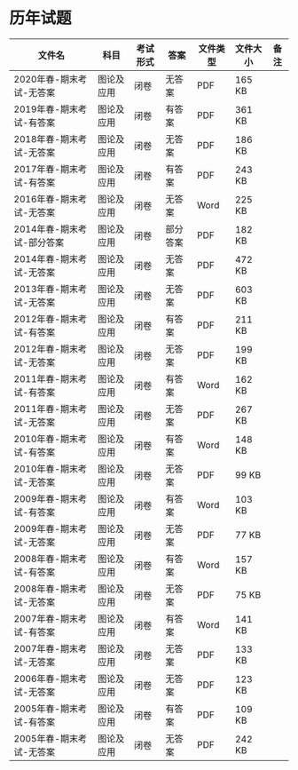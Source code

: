 # 历年试题

文件名|科目|考试形式|答案|文件类型|文件大小|备注
---|---|---|---|---|---|---
2020年春-期末考试-无答案|图论及应用|闭卷|无答案|PDF|165 KB
2019年春-期末考试-有答案|图论及应用|闭卷|有答案|PDF|361 KB
2018年春-期末考试-无答案|图论及应用|闭卷|无答案|PDF|186 KB
2017年春-期末考试-有答案|图论及应用|闭卷|有答案|PDF|243 KB
2016年春-期末考试-无答案|图论及应用|闭卷|无答案|Word|225 KB
2014年春-期末考试-部分答案|图论及应用|闭卷|部分答案|PDF|182 KB
2014年春-期末考试-无答案|图论及应用|闭卷|无答案|PDF|472 KB
2013年春-期末考试-无答案|图论及应用|闭卷|无答案|PDF|603 KB
2012年春-期末考试-有答案|图论及应用|闭卷|有答案|PDF|211 KB
2012年春-期末考试-无答案|图论及应用|闭卷|无答案|PDF|199 KB
2011年春-期末考试-有答案|图论及应用|闭卷|有答案|Word|162 KB
2011年春-期末考试-无答案|图论及应用|闭卷|无答案|PDF|267 KB
2010年春-期末考试-有答案|图论及应用|闭卷|有答案|Word|148 KB
2010年春-期末考试-无答案|图论及应用|闭卷|无答案|PDF|99 KB
2009年春-期末考试-有答案|图论及应用|闭卷|有答案|Word|103 KB
2009年春-期末考试-无答案|图论及应用|闭卷|无答案|PDF|77 KB
2008年春-期末考试-有答案|图论及应用|闭卷|有答案|Word|157 KB
2008年春-期末考试-无答案|图论及应用|闭卷|无答案|PDF|75 KB
2007年春-期末考试-有答案|图论及应用|闭卷|有答案|Word|141 KB
2007年春-期末考试-无答案|图论及应用|闭卷|无答案|PDF|133 KB
2006年春-期末考试-无答案|图论及应用|闭卷|无答案|PDF|123 KB
2005年春-期末考试-有答案|图论及应用|闭卷|有答案|PDF|109 KB
2005年春-期末考试-无答案|图论及应用|闭卷|无答案|PDF|242 KB
